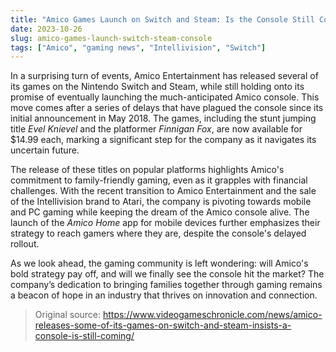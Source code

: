 ```yaml
---
title: "Amico Games Launch on Switch and Steam: Is the Console Still Coming?"
date: 2023-10-26
slug: amico-games-launch-switch-steam-console
tags: ["Amico", "gaming news", "Intellivision", "Switch"]
---
```


In a surprising turn of events, Amico Entertainment has released several of its games on the Nintendo Switch and Steam, while still holding onto its promise of eventually launching the much-anticipated Amico console. This move comes after a series of delays that have plagued the console since its initial announcement in May 2018. The games, including the stunt jumping title *Evel Knievel* and the platformer *Finnigan Fox*, are now available for $14.99 each, marking a significant step for the company as it navigates its uncertain future.

The release of these titles on popular platforms highlights Amico's commitment to family-friendly gaming, even as it grapples with financial challenges. With the recent transition to Amico Entertainment and the sale of the Intellivision brand to Atari, the company is pivoting towards mobile and PC gaming while keeping the dream of the Amico console alive. The launch of the *Amico Home* app for mobile devices further emphasizes their strategy to reach gamers where they are, despite the console's delayed rollout.

As we look ahead, the gaming community is left wondering: will Amico's bold strategy pay off, and will we finally see the console hit the market? The company’s dedication to bringing families together through gaming remains a beacon of hope in an industry that thrives on innovation and connection.

> Original source: https://www.videogameschronicle.com/news/amico-releases-some-of-its-games-on-switch-and-steam-insists-a-console-is-still-coming/